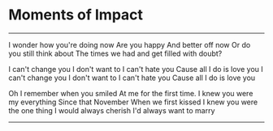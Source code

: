 # Moments of Impact

---

I wonder how you're doing now
Are you happy And better off now
Or do you still think about
The times we had and get filled with doubt?

I can't change you
I don't want to
I can't hate you
Cause all I do is love you
I can't change you
I don't want to
I can't hate you
Cause all I do is love you

Oh I remember
when you smiled At me
for the first time.
I knew you were my everything
Since that November
When we first kissed I
knew you were the one thing
I would always cherish
I'd always want to marry

---